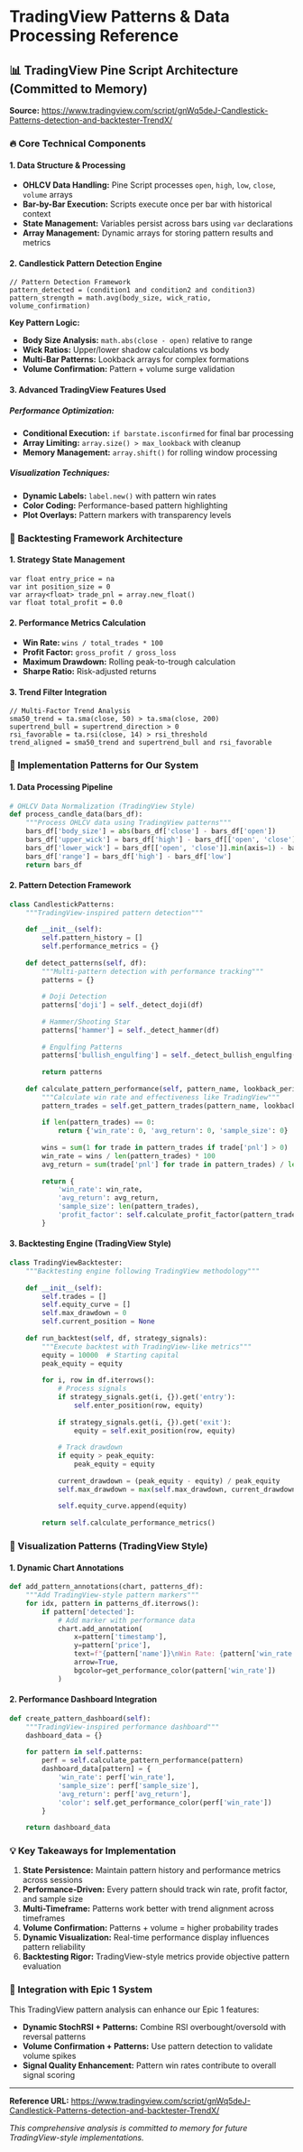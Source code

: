 # TradingView Patterns & Data Processing Reference

## 📊 TradingView Pine Script Architecture (Committed to Memory)

**Source:** https://www.tradingview.com/script/gnWq5deJ-Candlestick-Patterns-detection-and-backtester-TrendX/

### 🔥 Core Technical Components

#### 1. **Data Structure & Processing**
- **OHLCV Data Handling:** Pine Script processes `open`, `high`, `low`, `close`, `volume` arrays
- **Bar-by-Bar Execution:** Scripts execute once per bar with historical context
- **State Management:** Variables persist across bars using `var` declarations
- **Array Management:** Dynamic arrays for storing pattern results and metrics

#### 2. **Candlestick Pattern Detection Engine**
```pinescript
// Pattern Detection Framework
pattern_detected = (condition1 and condition2 and condition3)
pattern_strength = math.avg(body_size, wick_ratio, volume_confirmation)
```

**Key Pattern Logic:**
- **Body Size Analysis:** `math.abs(close - open)` relative to range
- **Wick Ratios:** Upper/lower shadow calculations vs body
- **Multi-Bar Patterns:** Lookback arrays for complex formations
- **Volume Confirmation:** Pattern + volume surge validation

#### 3. **Advanced TradingView Features Used**

##### **Performance Optimization:**
- **Conditional Execution:** `if barstate.isconfirmed` for final bar processing
- **Array Limiting:** `array.size() > max_lookback` with cleanup
- **Memory Management:** `array.shift()` for rolling window processing

##### **Visualization Techniques:**
- **Dynamic Labels:** `label.new()` with pattern win rates
- **Color Coding:** Performance-based pattern highlighting
- **Plot Overlays:** Pattern markers with transparency levels

### 🎯 Backtesting Framework Architecture

#### 1. **Strategy State Management**
```pinescript
var float entry_price = na
var int position_size = 0
var array<float> trade_pnl = array.new_float()
var float total_profit = 0.0
```

#### 2. **Performance Metrics Calculation**
- **Win Rate:** `wins / total_trades * 100`
- **Profit Factor:** `gross_profit / gross_loss`
- **Maximum Drawdown:** Rolling peak-to-trough calculation
- **Sharpe Ratio:** Risk-adjusted returns

#### 3. **Trend Filter Integration**
```pinescript
// Multi-Factor Trend Analysis
sma50_trend = ta.sma(close, 50) > ta.sma(close, 200)
supertrend_bull = supertrend_direction > 0
rsi_favorable = ta.rsi(close, 14) > rsi_threshold
trend_aligned = sma50_trend and supertrend_bull and rsi_favorable
```

### 🚀 Implementation Patterns for Our System

#### 1. **Data Processing Pipeline**
```python
# OHLCV Data Normalization (TradingView Style)
def process_candle_data(bars_df):
    """Process OHLCV data using TradingView patterns"""
    bars_df['body_size'] = abs(bars_df['close'] - bars_df['open'])
    bars_df['upper_wick'] = bars_df['high'] - bars_df[['open', 'close']].max(axis=1)
    bars_df['lower_wick'] = bars_df[['open', 'close']].min(axis=1) - bars_df['low']
    bars_df['range'] = bars_df['high'] - bars_df['low']
    return bars_df
```

#### 2. **Pattern Detection Framework**
```python
class CandlestickPatterns:
    """TradingView-inspired pattern detection"""
    
    def __init__(self):
        self.pattern_history = []
        self.performance_metrics = {}
    
    def detect_patterns(self, df):
        """Multi-pattern detection with performance tracking"""
        patterns = {}
        
        # Doji Detection
        patterns['doji'] = self._detect_doji(df)
        
        # Hammer/Shooting Star
        patterns['hammer'] = self._detect_hammer(df)
        
        # Engulfing Patterns
        patterns['bullish_engulfing'] = self._detect_bullish_engulfing(df)
        
        return patterns
    
    def calculate_pattern_performance(self, pattern_name, lookback_periods=100):
        """Calculate win rate and effectiveness like TradingView"""
        pattern_trades = self.get_pattern_trades(pattern_name, lookback_periods)
        
        if len(pattern_trades) == 0:
            return {'win_rate': 0, 'avg_return': 0, 'sample_size': 0}
        
        wins = sum(1 for trade in pattern_trades if trade['pnl'] > 0)
        win_rate = wins / len(pattern_trades) * 100
        avg_return = sum(trade['pnl'] for trade in pattern_trades) / len(pattern_trades)
        
        return {
            'win_rate': win_rate,
            'avg_return': avg_return,
            'sample_size': len(pattern_trades),
            'profit_factor': self.calculate_profit_factor(pattern_trades)
        }
```

#### 3. **Backtesting Engine (TradingView Style)**
```python
class TradingViewBacktester:
    """Backtesting engine following TradingView methodology"""
    
    def __init__(self):
        self.trades = []
        self.equity_curve = []
        self.max_drawdown = 0
        self.current_position = None
    
    def run_backtest(self, df, strategy_signals):
        """Execute backtest with TradingView-like metrics"""
        equity = 10000  # Starting capital
        peak_equity = equity
        
        for i, row in df.iterrows():
            # Process signals
            if strategy_signals.get(i, {}).get('entry'):
                self.enter_position(row, equity)
            
            if strategy_signals.get(i, {}).get('exit'):
                equity = self.exit_position(row, equity)
            
            # Track drawdown
            if equity > peak_equity:
                peak_equity = equity
            
            current_drawdown = (peak_equity - equity) / peak_equity
            self.max_drawdown = max(self.max_drawdown, current_drawdown)
            
            self.equity_curve.append(equity)
        
        return self.calculate_performance_metrics()
```

### 🎨 Visualization Patterns (TradingView Style)

#### 1. **Dynamic Chart Annotations**
```python
def add_pattern_annotations(chart, patterns_df):
    """Add TradingView-style pattern markers"""
    for idx, pattern in patterns_df.iterrows():
        if pattern['detected']:
            # Add marker with performance data
            chart.add_annotation(
                x=pattern['timestamp'],
                y=pattern['price'],
                text=f"{pattern['name']}\nWin Rate: {pattern['win_rate']:.1f}%",
                arrow=True,
                bgcolor=get_performance_color(pattern['win_rate'])
            )
```

#### 2. **Performance Dashboard Integration**
```python
def create_pattern_dashboard(self):
    """TradingView-inspired performance dashboard"""
    dashboard_data = {}
    
    for pattern in self.patterns:
        perf = self.calculate_pattern_performance(pattern)
        dashboard_data[pattern] = {
            'win_rate': perf['win_rate'],
            'sample_size': perf['sample_size'],
            'avg_return': perf['avg_return'],
            'color': self.get_performance_color(perf['win_rate'])
        }
    
    return dashboard_data
```

### 💡 Key Takeaways for Implementation

1. **State Persistence:** Maintain pattern history and performance metrics across sessions
2. **Performance-Driven:** Every pattern should track win rate, profit factor, and sample size
3. **Multi-Timeframe:** Patterns work better with trend alignment across timeframes
4. **Volume Confirmation:** Patterns + volume = higher probability trades
5. **Dynamic Visualization:** Real-time performance display influences pattern reliability
6. **Backtesting Rigor:** TradingView-style metrics provide objective pattern evaluation

### 🔧 Integration with Epic 1 System

This TradingView pattern analysis can enhance our Epic 1 features:

- **Dynamic StochRSI + Patterns:** Combine RSI overbought/oversold with reversal patterns
- **Volume Confirmation + Patterns:** Use pattern detection to validate volume spikes
- **Signal Quality Enhancement:** Pattern win rates contribute to overall signal scoring

---

**Reference URL:** https://www.tradingview.com/script/gnWq5deJ-Candlestick-Patterns-detection-and-backtester-TrendX/

*This comprehensive analysis is committed to memory for future TradingView-style implementations.*